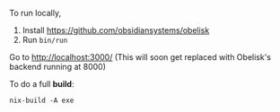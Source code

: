 To run locally,

1. Install https://github.com/obsidiansystems/obelisk
2. Run `bin/run`

Go to <http://localhost:3000/> (This will soon get replaced with Obelisk's backend running at 8000)

To do a full **build**:

```
nix-build -A exe
```
